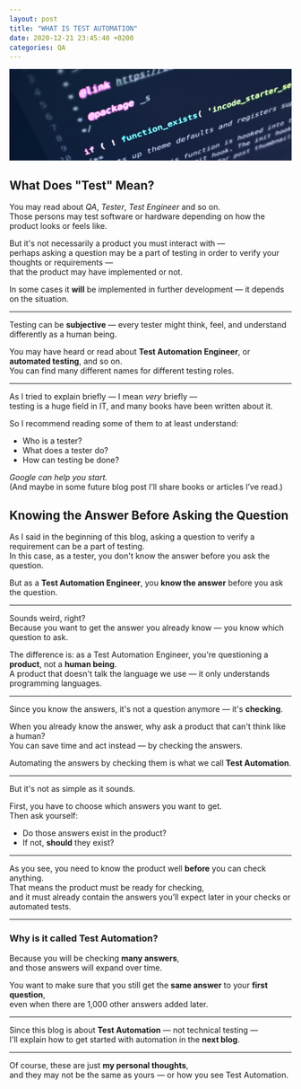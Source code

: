 ```yaml
---
layout: post
title: "WHAT IS TEST AUTOMATION"
date: 2020-12-21 23:45:40 +0200
categories: QA
---
```


![What is test automation](/assets/images/articles/what_is_test_automation/what_is_test_automation.jpg)

## **What Does "Test" Mean?**

You may read about _QA_, _Tester_, _Test Engineer_ and so on.  
Those persons may test software or hardware depending on how the product looks or feels like.

But it's not necessarily a product you must interact with —  
perhaps asking a question may be a part of testing in order to verify your thoughts or requirements —  
that the product may have implemented or not.

In some cases it **will** be implemented in further development — it depends on the situation.

---

Testing can be **subjective** — every tester might think, feel, and understand differently as a human being.

You may have heard or read about **Test Automation Engineer**, or **automated testing**, and so on.  
You can find many different names for different testing roles.

---

As I tried to explain briefly — I mean _very_ briefly —  
testing is a huge field in IT, and many books have been written about it.

So I recommend reading some of them to at least understand:

- Who is a tester?
- What does a tester do?
- How can testing be done?

_Google can help you start._  
(And maybe in some future blog post I’ll share books or articles I’ve read.)

## **Knowing the Answer Before Asking the Question**

As I said in the beginning of this blog, asking a question to verify a requirement can be a part of testing.  
In this case, as a tester, you don't know the answer before you ask the question.

But as a **Test Automation Engineer**, you **know the answer** before you ask the question.

---

Sounds weird, right?  
Because you want to get the answer you already know — you know which question to ask.

The difference is: as a Test Automation Engineer, you're questioning a **product**, not a **human being**.  
A product that doesn't talk the language we use — it only understands programming languages.

---

Since you know the answers, it's not a question anymore — it's **checking**.

When you already know the answer, why ask a product that can't think like a human?  
You can save time and act instead — by checking the answers.

Automating the answers by checking them is what we call **Test Automation**.

---

But it's not as simple as it sounds.

First, you have to choose which answers you want to get.  
Then ask yourself:

- Do those answers exist in the product?
- If not, **should** they exist?

---

As you see, you need to know the product well **before** you can check anything.  
That means the product must be ready for checking,  
and it must already contain the answers you’ll expect later in your checks or automated tests.

---

### **Why is it called Test Automation?**

Because you will be checking **many answers**,  
and those answers will expand over time.

You want to make sure that you still get the **same answer** to your **first question**,  
even when there are 1,000 other answers added later.

---

Since this blog is about **Test Automation** — not technical testing —  
I'll explain how to get started with automation in the **next blog**.

---

Of course, these are just **my personal thoughts**,  
and they may not be the same as yours — or how you see Test Automation.
